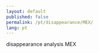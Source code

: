 ```yaml
---
layout: default
published: false
permalink: /pt/disappearance/MEX/
lang: pt
---
```


disappearance analysis MEX
